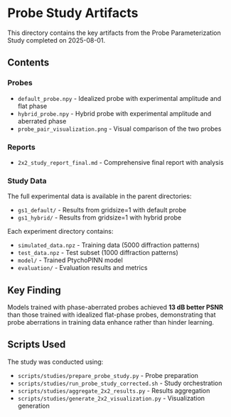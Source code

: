 # Probe Study Artifacts

This directory contains the key artifacts from the Probe Parameterization Study completed on 2025-08-01.

## Contents

### Probes
- `default_probe.npy` - Idealized probe with experimental amplitude and flat phase
- `hybrid_probe.npy` - Hybrid probe with experimental amplitude and aberrated phase
- `probe_pair_visualization.png` - Visual comparison of the two probes

### Reports
- `2x2_study_report_final.md` - Comprehensive final report with analysis

### Study Data
The full experimental data is available in the parent directories:
- `gs1_default/` - Results from gridsize=1 with default probe
- `gs1_hybrid/` - Results from gridsize=1 with hybrid probe

Each experiment directory contains:
- `simulated_data.npz` - Training data (5000 diffraction patterns)
- `test_data.npz` - Test subset (1000 diffraction patterns)
- `model/` - Trained PtychoPINN model
- `evaluation/` - Evaluation results and metrics

## Key Finding

Models trained with phase-aberrated probes achieved **13 dB better PSNR** than those trained with idealized flat-phase probes, demonstrating that probe aberrations in training data enhance rather than hinder learning.

## Scripts Used

The study was conducted using:
- `scripts/studies/prepare_probe_study.py` - Probe preparation
- `scripts/studies/run_probe_study_corrected.sh` - Study orchestration
- `scripts/studies/aggregate_2x2_results.py` - Results aggregation
- `scripts/studies/generate_2x2_visualization.py` - Visualization generation